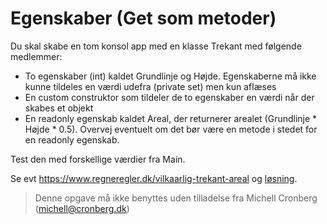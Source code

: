 ﻿# Egenskaber (Get som metoder)

Du skal skabe en tom konsol app med en klasse Trekant med følgende medlemmer:

* To egenskaber (int) kaldet Grundlinje og Højde. Egenskaberne må ikke kunne tildeles en værdi udefra (private set) men kun aflæses
* En custom construktor som tildeler de to egenskaber en værdi når der skabes et objekt
* En readonly egenskab kaldet Areal, der returnerer arealet (Grundlinje * Højde * 0.5). Overvej eventuelt om det bør være en metode i stedet for en readonly egenskab.

Test den med forskellige værdier fra Main.

Se evt https://www.regneregler.dk/vilkaarlig-trekant-areal og [løsning](https://github.com/devcronberg/undervisning-cs-opgaver/blob/master/indkapsling-getter-som-metode/Program.cs).

<!-- footerstart -->
> Denne opgave må ikke benyttes uden tilladelse fra Michell Cronberg (michell@cronberg.dk)
<!-- footerslut -->
